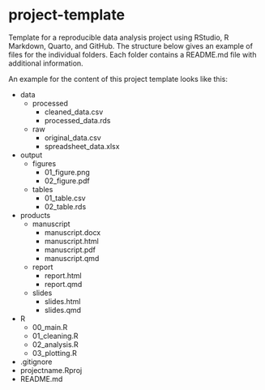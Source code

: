 # project-template
Template for a reproducible data analysis project using RStudio, R Markdown, Quarto, and GitHub. The structure below gives an example of files for the individual folders. Each folder contains a README.md file with additional information.

An example for the content of this project template looks like this:
- data
    - processed
        - cleaned_data.csv
        - processed_data.rds
    - raw
        - original_data.csv
        - spreadsheet_data.xlsx
- output
    - figures
        - 01_figure.png
        - 02_figure.pdf
    - tables
        - 01_table.csv
        - 02_table.rds
- products
    - manuscript
        - manuscript.docx
        - manuscript.html
        - manuscript.pdf
        - manuscript.qmd
    - report
        - report.html
        - report.qmd
    - slides
        - slides.html
        - slides.qmd
- R
    - 00_main.R
    - 01_cleaning.R
    - 02_analysis.R
    - 03_plotting.R
- .gitignore
- projectname.Rproj
- README.md
